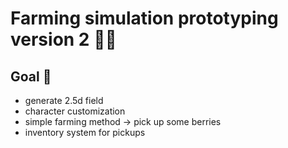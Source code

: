 # Farming simulation prototyping version 2 🧑‍🌾

## Goal 🐐

- generate 2.5d field
- character customization
- simple farming method -> pick up some berries
- inventory system for pickups
